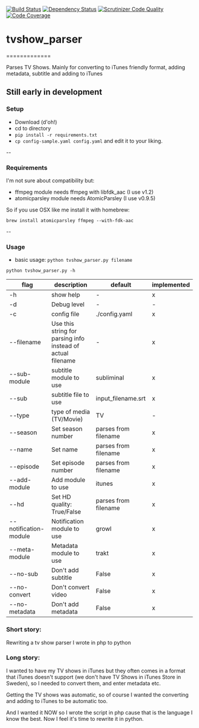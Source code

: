 [![Build Status](https://travis-ci.org/olyckne/tvshow_parser.svg)](https://travis-ci.org/olyckne/tvshow_parser)
[![Dependency
Status](https://www.versioneye.com/user/projects/55438a1cd8fe1ad04f0001b8/badge.svg?style=flat)](https://www.versioneye.com/user/projects/55438a1cd8fe1ad04f0001b8)
[![Scrutinizer Code Quality](https://scrutinizer-ci.com/g/olyckne/tvshow_parser/badges/quality-score.png?b=master)](https://scrutinizer-ci.com/g/olyckne/tvshow_parser/?branch=master)
[![Code
Coverage](https://scrutinizer-ci.com/g/olyckne/tvshow_parser/badges/coverage.png?b=master)](https://scrutinizer-ci.com/g/olyckne/tvshow_parser/?branch=master)

# tvshow_parser
=============

Parses TV Shows. Mainly for converting to iTunes friendly format, adding metadata, subtitle and adding to iTunes

## Still early in development

### Setup

- Download (d'oh!)
- cd to directory
- `pip install -r requirements.txt`
- `cp config-sample.yaml config.yaml` and edit it to your liking.

--

### Requirements
I'm not sure about compatibility but:

- ffmpeg module needs ffmpeg with libfdk_aac (I use v1.2)
- atomicparsley module needs AtomicParsley (I use v0.9.5)

So if you use OSX like me install it with homebrew:
```
brew install atomicparsley ffmpeg --with-fdk-aac
```

--

### Usage
- basic usage: `python tvshow_parser.py filename`

`python tvshow_parser.py -h`

| flag                  | description | default | implemented
| --------------------- | ----------- | ------- | ------------- 
| -h                    | show help                                                   | -                     | x |
| -d                    | Debug level                                                 | -                     | - |
| -c                    | config file                                                 | ./config.yaml         | x |
| --filename            | Use this string for parsing info instead of actual filename | -                     | x |
| --sub-module          | subtitle module to use                                      | subliminal            | x |
| --sub                 | subtitle file to use                                        | input_filename.srt    | x |
| --type                | type of media (TV/Movie)                                    | TV                    | - |
| --season              | Set season number                                           | parses from filename  | x |
| --name                | Set name                                                    | parses from filename  | x |
| --episode             | Set episode number                                          | parses from filename  | x |
| --add-module          | Add module to use                                           | itunes                | x |
| --hd                  | Set HD quality: True/False                                  | parses from filename  | x |
| --notification-module | Notification module to use                                  | growl                 | x |
| --meta-module         | Metadata module to use                                      | trakt                 | x |
| --no-sub              | Don't add subtitle                                          | False                 | x |
| --no-convert          | Don't convert video                                         | False                 | x |
| --no-metadata         | Don't add metadata                                          | False                 | x |


### Short story: 
Rewriting a tv show parser I wrote in php to python

### Long story:
I wanted to have my TV shows in iTunes but they often comes in a format that iTunes doesn't support  (we don't have TV Shows in iTunes Store in Sweden), so I needed to convert them, and enter metadata etc.

Getting the TV shows was automatic, so of course I wanted the converting and adding to iTunes to be automatic too.

And I wanted it NOW so I wrote the script in php cause that is the language I know the best.
Now I feel it's time to rewrite it in python.

